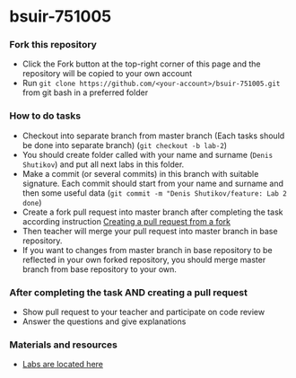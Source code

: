 # bsuir-751005

### Fork this repository
* Click the Fork button at the top-right corner of this page and the repository will be copied to your own account
* Run `git clone https://github.com/<your-account>/bsuir-751005.git` from git bash in a preferred folder

### How to do tasks
* Checkout into separate branch from master branch (Each tasks should be done into separate branch) (`git checkout -b lab-2`)
* You should create folder called with your name and surname (`Denis Shutikov`) and put all next labs in this folder.
* Make a commit (or several commits) in this branch with suitable signature. Each commit should start from your name and surname and then some useful data (`git commit -m "Denis Shutikov/feature: Lab 2 done`)
* Create a fork pull request into master branch after completing the task according instruction [Creating a pull request from a fork](https://help.github.com/articles/creating-a-pull-request-from-a-fork/)
* Then teacher will merge your pull request into master branch in base repository.
* If you want to changes from master branch in base repository to be reflected in your own forked repository, you should merge master branch from base repository to your own.

### After completing the task AND creating a pull request
* Show pull request to your teacher and participate on code review
* Answer the questions and give explanations

### Materials and resources
* [Labs are located here](https://drive.google.com/drive/folders/1JK_D8e9rPVdysKW2-_SmxNN40WG68_QC)
